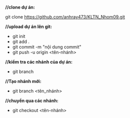 **//clone dự án:**

git clone https://github.com/anhray473/KLTN_Nhom09.git

**//upload dự án lên git:**
- git init
- git add .
- git commit -m "nội dung commit"
- git push -u origin <tên-nhánh>

**//kiểm tra các nhánh của dự án:**
  - git branch

**//Tạo nhánh mới:**
- git branch <tên_nhánh>

**//chuyển qua các nhánh:**
- git checkout <tên-nhánh>

